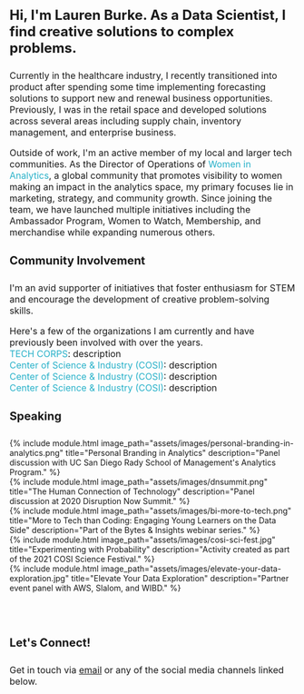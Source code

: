 <h3 style="font-size:24px;">
  Hi, I'm Lauren Burke. As a Data Scientist, I find creative solutions to complex problems.
</h3>
<p style="font-size:16px;">
Currently in the healthcare industry, I recently transitioned into product after spending some time implementing forecasting solutions to support new and renewal business opportunities. Previously, I was in the retail space and developed solutions across several areas including supply chain, inventory management, and enterprise business. </p>

<p style="font-size:16px;">
Outside of work, I'm an active member of my local and larger tech communities. As the Director of Operations of <a href="https://womeninanalytics.com" style="text-decoration: none; color:#27b1c9">Women in Analytics</a>, a global community that promotes visibility to women making an impact in the analytics space, my primary focuses lie in marketing, strategy, and community growth. Since joining the team, we have launched multiple initiatives including the Ambassador Program, Women to Watch, Membership, and merchandise while expanding numerous others.
</p>

<h4 style="font-size:20px;">
Community Involvement
</h4>
<p style="font-size:16px;">
  I'm an avid supporter of initiatives that foster enthusiasm for STEM and encourage the development of creative problem-solving skills. 
</p>
<p style="font-size:16px;">
  Here's a few of the organizations I am currently and have previously been involved with over the years. <br>
  <a href="https://techcorps.org/"  style="text-decoration: none; color:#27b1c9">TECH CORPS</a>: description <br>
  <a href="https://cosi.org/"  style="text-decoration: none; color:#27b1c9">Center of Science & Industry (COSI)</a>: description <br>
   <a href="https://cosi.org/"  style="text-decoration: none; color:#27b1c9">Center of Science & Industry (COSI)</a>: description <br>
   <a href="https://cosi.org/"  style="text-decoration: none; color:#27b1c9">Center of Science & Industry (COSI)</a>: description <br>
</p>


<h4 style="font-size:20px;">
Speaking
</h4>
{% include module.html image_path="assets/images/personal-branding-in-analytics.png" title="Personal Branding in Analytics" description="Panel discussion with UC San Diego Rady School of Management's Analytics Program." %}
<br>
{% include module.html image_path="assets/images/dnsummit.png" title="The Human Connection of Technology" description="Panel discussion at 2020 Disruption Now Summit." %}
<br>
{% include module.html image_path="assets/images/bi-more-to-tech.png" title="More to Tech than Coding: Engaging Young Learners on the Data Side" description="Part of the Bytes & Insights webinar series." %}
<br>
{% include module.html image_path="assets/images/cosi-sci-fest.jpg" title="Experimenting with Probability" description="Activity created as part of the 2021 COSI Science Festival." %}
<br>
{% include module.html image_path="assets/images/elevate-your-data-exploration.jpg" title="Elevate Your Data Exploration" description="Partner event panel with AWS, Slalom, and WIBD." %}

<br> <br>

<h4 style="font-size:20px;">
Let's Connect!
</h4>
<p style="font-size:16px;">
  Get in touch via <a href="mailto:laurenemilyburke17@gmail.com">email</a> or any of the social media channels linked below.
</p>
